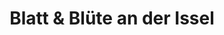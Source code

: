---
title: "Blatt & Blüte an der Issel"
url: /hamminkeln/blatt-und-bluete-an-der-issel/
shop: Blumen
---